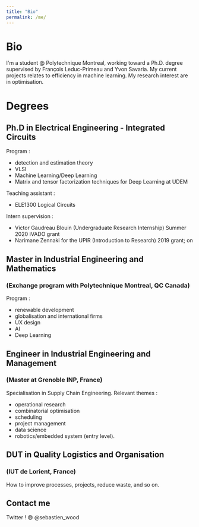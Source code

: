 ```yaml
---
title: "Bio"
permalink: /me/
---
```


# Bio
I'm a student @ Polytechnique Montreal, working toward a Ph.D. degree supervised by François Leduc-Primeau and Yvon Savaria. My current projects relates to efficiency in machine learning. My research interest are in optimisation. 

# Degrees
## Ph.D in Electrical Engineering - Integrated Circuits
Program : 
- detection and estimation theory
- VLSI
- Machine Learning/Deep Learning
- Matrix and tensor factorization techniques for Deep Learning at UDEM

Teaching assistant :
- ELE1300 Logical Circuits

Intern supervision :
- Victor Gaudreau Blouin (Undergraduate Research Internship) Summer 2020 IVADO grant 
- Narimane Zennaki for the UPIR (Introduction to Research) 2019 grant; on 

## Master in Industrial Engineering and Mathematics 
### (Exchange program with Polytechnique Montreal, QC Canada)
Program : 
- renewable development
- globalisation and international firms
- UX design
- AI
- Deep Learning

## Engineer in Industrial Engineering and Management 
### (Master at Grenoble INP, France)
Specialisation in Supply Chain Engineering. 
Relevant themes : 
- operational research
- combinatorial optimisation
- scheduling
- project management
- data science
- robotics/embedded system (entry level). 

## DUT in Quality Logistics and Organisation 
### (IUT de Lorient, France)
How to improve processes, projects, reduce waste, and so on.

## Contact me
Twitter ! :smile: @sebastien_wood

